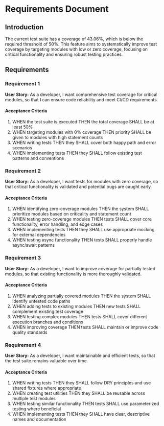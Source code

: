 # Requirements Document

## Introduction

The current test suite has a coverage of 43.06%, which is below the required threshold of 50%. This feature aims to systematically improve test coverage by targeting modules with low or zero coverage, focusing on critical functionality and ensuring robust testing practices.

## Requirements

### Requirement 1

**User Story:** As a developer, I want comprehensive test coverage for critical modules, so that I can ensure code reliability and meet CI/CD requirements.

#### Acceptance Criteria

1. WHEN the test suite is executed THEN the total coverage SHALL be at least 50%
2. WHEN targeting modules with 0% coverage THEN priority SHALL be given to modules with high statement counts
3. WHEN writing tests THEN they SHALL cover both happy path and error scenarios
4. WHEN implementing tests THEN they SHALL follow existing test patterns and conventions

### Requirement 2

**User Story:** As a developer, I want tests for modules with zero coverage, so that critical functionality is validated and potential bugs are caught early.

#### Acceptance Criteria

1. WHEN identifying zero-coverage modules THEN the system SHALL prioritize modules based on criticality and statement count
2. WHEN testing zero-coverage modules THEN tests SHALL cover core functionality, error handling, and edge cases
3. WHEN implementing tests THEN they SHALL use appropriate mocking for external dependencies
4. WHEN testing async functionality THEN tests SHALL properly handle async/await patterns

### Requirement 3

**User Story:** As a developer, I want to improve coverage for partially tested modules, so that existing functionality is more thoroughly validated.

#### Acceptance Criteria

1. WHEN analyzing partially covered modules THEN the system SHALL identify untested code paths
2. WHEN adding tests to existing modules THEN new tests SHALL complement existing test coverage
3. WHEN testing complex modules THEN tests SHALL cover different execution branches and conditions
4. WHEN improving coverage THEN tests SHALL maintain or improve code quality standards

### Requirement 4

**User Story:** As a developer, I want maintainable and efficient tests, so that the test suite remains valuable over time.

#### Acceptance Criteria

1. WHEN writing tests THEN they SHALL follow DRY principles and use shared fixtures where appropriate
2. WHEN creating test utilities THEN they SHALL be reusable across multiple test modules
3. WHEN testing similar functionality THEN tests SHALL use parameterized testing where beneficial
4. WHEN implementing tests THEN they SHALL have clear, descriptive names and documentation